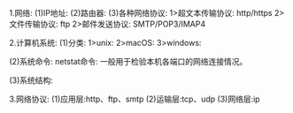 1.网络:
  (1)IP地址:
  (2)路由器:
  (3)各种网络协议:
    1>超文本传输协议: http/https
    2>文件传输协议: ftp
    2>邮件发送协议: SMTP/POP3/IMAP4
    

2.计算机系统:
  (1)分类:
    1>unix:
    2>macOS:
    3>windows:

  (2)系统命令:
    netstat命令: 一般用于检验本机各端口的网络连接情况。
    
  (3)系统结构:
  
3.网络协议:
  (1)应用层:http、ftp、smtp
  (2)运输层:tcp、udp
  (3)网络层:ip


